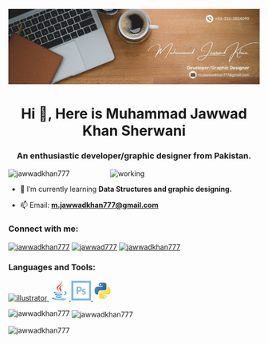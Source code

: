 ![logo](https://github.com/JawwadKhan777/JawwadKhan777/blob/main/About%20me.jpg)
<h1 align="center">Hi 👋, Here is Muhammad Jawwad Khan Sherwani</h1>
<h3 align="center">An enthusiastic developer/graphic designer from Pakistan.</h3>
<img align="right" alt="working" width="300" src="https://user-images.githubusercontent.com/50960013/127277181-3871659d-6d90-409e-b6a9-b8279a391430.gif">
<p align="left"> <img src="https://komarev.com/ghpvc/?username=jawwadkhan777&label=Profile%20views&color=0e75b6&style=flat" alt="jawwadkhan777" /> </p>

- 🌱 I’m currently learning **Data Structures and graphic designing.**

- 📫 Email: **m.jawwadkhan777@gmail.com**

<h3 align="left">Connect with me:</h3>
<p align="left">
<a href="https://linkedin.com/in/jawwadkhan777" target="blank"><img align="center" src="https://raw.githubusercontent.com/rahuldkjain/github-profile-readme-generator/master/src/images/icons/Social/linked-in-alt.svg" alt="jawwadkhan777" height="30" width="40" /></a>
<a href="https://fb.com/jawwad777" target="blank"><img align="center" src="https://raw.githubusercontent.com/rahuldkjain/github-profile-readme-generator/master/src/images/icons/Social/facebook.svg" alt="jawwad777" height="30" width="40" /></a>
<a href="https://www.hackerrank.com/jawwadkhan777" target="blank"><img align="center" src="https://raw.githubusercontent.com/rahuldkjain/github-profile-readme-generator/master/src/images/icons/Social/hackerrank.svg" alt="jawwadkhan777" height="30" width="40" /></a>
</p>

<h3 align="left">Languages and Tools:</h3>
<p align="left"> <a href="https://www.adobe.com/in/products/illustrator.html" target="_blank" rel="noreferrer"> <img src="https://www.vectorlogo.zone/logos/adobe_illustrator/adobe_illustrator-icon.svg" alt="illustrator" width="40" height="40"/> </a> <a href="https://www.java.com" target="_blank" rel="noreferrer"> <img src="https://raw.githubusercontent.com/devicons/devicon/master/icons/java/java-original.svg" alt="java" width="40" height="40"/> </a> <a href="https://www.photoshop.com/en" target="_blank" rel="noreferrer"> <img src="https://raw.githubusercontent.com/devicons/devicon/master/icons/photoshop/photoshop-line.svg" alt="photoshop" width="40" height="40"/> </a> <a href="https://www.python.org" target="_blank" rel="noreferrer"> <img src="https://raw.githubusercontent.com/devicons/devicon/master/icons/python/python-original.svg" alt="python" width="40" height="40"/> </a> </p>

<p><img align="left" src="https://github-readme-stats.vercel.app/api/top-langs?username=jawwadkhan777&show_icons=true&locale=en&layout=compact" alt="jawwadkhan777" /></p>

<p>&nbsp;<img align="center" src="https://github-readme-stats.vercel.app/api?username=jawwadkhan777&show_icons=true&locale=en" alt="jawwadkhan777" /></p>

<p><img align="center" src="https://github-readme-streak-stats.herokuapp.com/?user=jawwadkhan777&" alt="jawwadkhan777" /></p>
